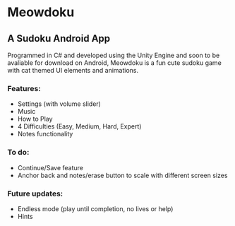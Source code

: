 # Meowdoku
## A Sudoku Android App
Programmed in C# and developed using the Unity Engine and soon to be avaliable for download on Android, Meowdoku is a fun cute sudoku game with cat themed UI elements and animations. 

### Features:
- Settings (with volume slider)
- Music
- How to Play
- 4 Difficulties (Easy, Medium, Hard, Expert)
- Notes functionality

### To do:
- Continue/Save feature
- Anchor back and notes/erase button to scale with different screen sizes

### Future updates:
- Endless mode (play until completion, no lives or help)
- Hints